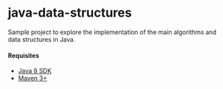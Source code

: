 # java-data-structures

Sample project to explore the implementation of the main algorithms and data structures in Java.

#### Requisites

* [Java 8 SDK ](http://www.oracle.com/technetwork/pt/java/javase/downloads/jdk8-downloads-2133151.html)
* [Maven 3+](https://maven.apache.org/download.cgi)
